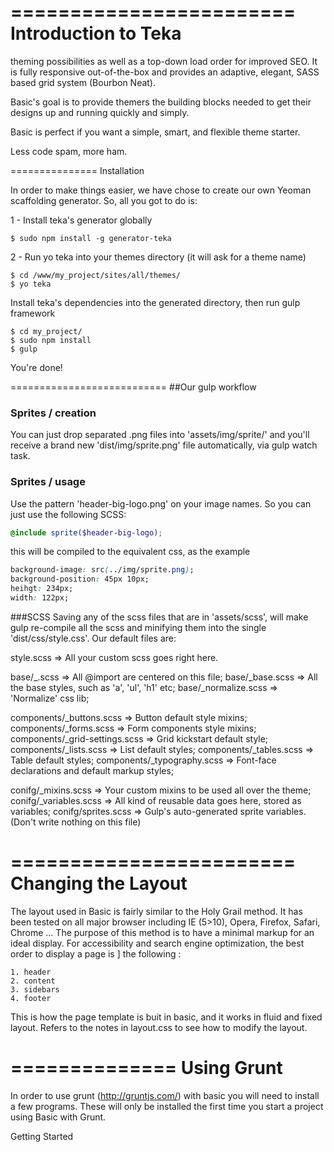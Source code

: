 ========================
Introduction to Teka
========================


theming possibilities as well as a top-down load order for improved SEO. It is fully
responsive out-of-the-box and provides an adaptive, elegant, SASS based grid system (Bourbon Neat).

Basic's goal is to provide themers the building blocks needed to get their designs up and
running quickly and simply.

Basic is perfect if you want a simple, smart, and flexible theme starter.

Less code spam, more ham.

===============
Installation


In order to make things easier, we have chose to create our own Yeoman scaffolding generator.
So, all you got to do is:

1 - Install teka's generator globally

```
$ sudo npm install -g generator-teka

```
2 - Run yo teka into your themes directory (it will ask for a theme name)
```
$ cd /www/my_project/sites/all/themes/
$ yo teka

```
Install teka's dependencies into the generated directory, then run gulp framework
```
$ cd my_project/
$ sudo npm install
$ gulp

```

You're done!


===========================
##Our gulp workflow


### Sprites / creation
You can just drop separated .png files into 'assets/img/sprite/' and you'll receive a brand new 'dist/img/sprite.png' file automatically, via gulp watch task.
### Sprites / usage
Use the pattern 'header-big-logo.png' on your image names. So you can just use the following SCSS:
```scss
@include sprite($header-big-logo);
```
this will be compiled to the equivalent css, as the example
```css
background-image: src(../img/sprite.png);
background-position: 45px 10px;
heihgt: 234px;
width: 122px;
```
###SCSS
Saving any of the scss files that are in 'assets/scss', will make gulp re-compile all the scss and minifying them into the single 'dist/css/style.css'.
Our default files are:

style.scss  => All your custom scss goes right here.

base/_.scss          => All @import are centered on this file;
base/_base.scss      => All the base styles, such as 'a', 'ul', 'h1' etc;
base/_normalize.scss => 'Normalize' css lib;

components/_buttons.scss       => Button default style mixins;
components/_forms.scss         => Form components style mixins;
components/_grid-settings.scss => Grid kickstart default style;
components/_lists.scss         => List default styles;
components/_tables.scss        => Table default styles;
components/_typography.scss    => Font-face declarations and default markup styles;

conifg/_mixins.scss    => Your custom mixins to be used all over the theme;
conifg/_variables.scss => All kind of reusable data goes here, stored as variables;
conifg/sprites.scss    => Gulp's auto-generated sprite variables. (Don't write nothing on this file)


========================
Changing the Layout
========================

The layout used in Basic is fairly similar to the Holy Grail method. It has been tested on
all major browser including IE (5>10), Opera, Firefox, Safari, Chrome ...
The purpose of this method is to have a minimal markup for an ideal display.
For accessibility and search engine optimization, the best order to display a page is ]
the following :

    1. header
    2. content
    3. sidebars
    4. footer

This is how the page template is buit in basic, and it works in fluid and fixed layout.
Refers to the notes in layout.css to see how to modify the layout.

==============
Using Grunt
==============

In order to use grunt (http://gruntjs.com/) with basic you will need to install a few programs.
These will only be installed the first time you start a project using Basic with Grunt.

Getting Started
